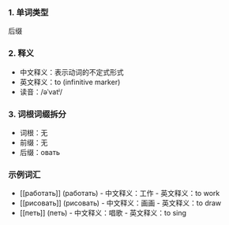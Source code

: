 ### 1. 单词类型
后缀

### 2. 释义
- 中文释义：表示动词的不定式形式
- 英文释义：to (infinitive marker)
- 读音：/əˈvatʲ/

### 3. 词根词缀拆分
- 词根：无
- 前缀：无
- 后缀：овать

### 示例词汇
- [[работать]] (работать) - 中文释义：工作 - 英文释义：to work
- [[рисовать]] (рисовать) - 中文释义：画画 - 英文释义：to draw
- [[петь]] (петь) - 中文释义：唱歌 - 英文释义：to sing